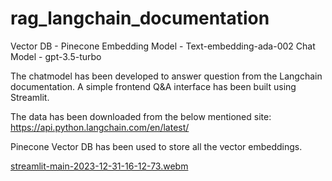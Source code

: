 # rag_langchain_documentation

Vector DB - Pinecone
Embedding Model - Text-embedding-ada-002
Chat Model - gpt-3.5-turbo

The chatmodel has been developed to answer question from the Langchain documentation. A simple frontend 
Q&A interface has been built using Streamlit. 

The data has been downloaded from the below mentioned site:
https://api.python.langchain.com/en/latest/

Pinecone Vector DB has been used to store all the vector embeddings.

[streamlit-main-2023-12-31-16-12-73.webm](https://github.com/gokulsabari22/rag_langchain_documentation/assets/57941940/260dc446-26d0-4ceb-903e-98ae3cf1dc45)
